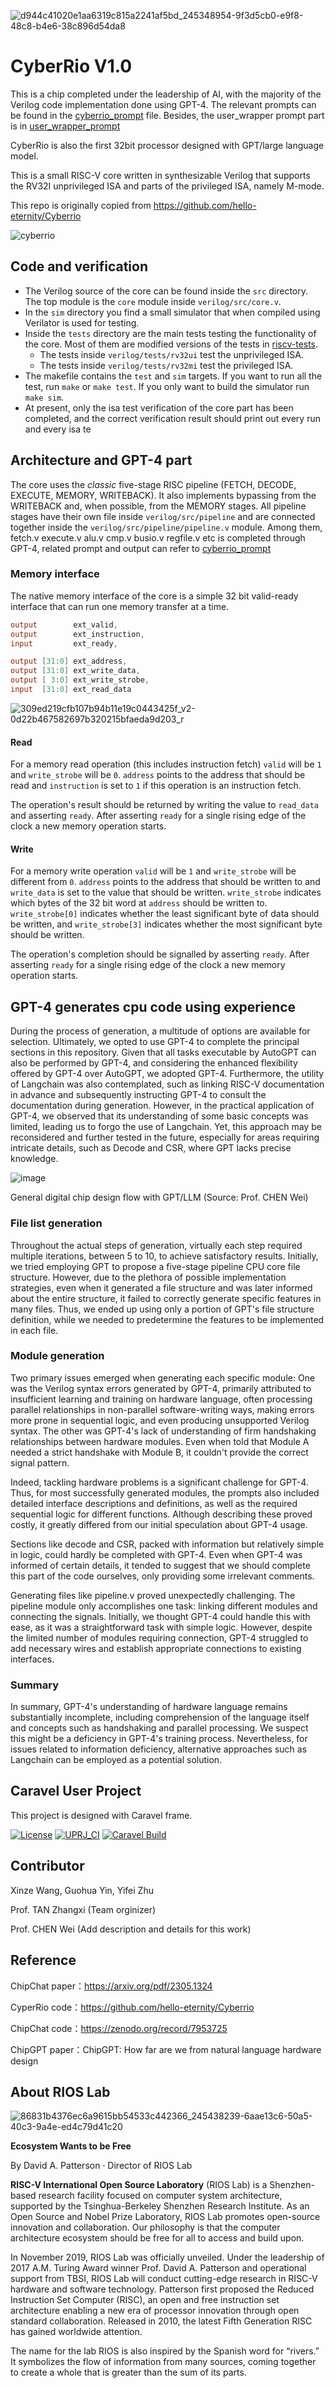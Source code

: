 ![d944c41020e1aa6319c815a2241af5bd_245348954-9f3d5cb0-e9f8-48c8-b4e6-38c896d54da8](https://github.com/riosmpw/CyperRio-V1.0/assets/109063674/a7fc3df9-a453-42e7-96b2-53e4c3fdd311)


# CyberRio V1.0
This is a chip completed under the leadership of AI, with the majority of the Verilog code implementation done using GPT-4. The relevant prompts can be found in the [cyberrio_prompt](cyberrio_prompt.pdf) file. Besides, the user_wrapper prompt part is in [user_wrapper_prompt](user_wrapper_prompt.pdf)

CyberRio is also the first 32bit processor designed with GPT/large language model. 

This is a small RISC-V core written in synthesizable Verilog that supports the RV32I unprivileged ISA and parts of the privileged ISA, namely M-mode.

This repo is originally copied from https://github.com/hello-eternity/Cyberrio

![cyberrio](https://github.com/riosmpw/CyberRio-V1.0/assets/100336131/6cbaa345-bdbb-406c-a846-5be28bb08b77)


## Code and verification

* The Verilog source of the core can be found inside the `src` directory. The top module is the `core` module inside `verilog/src/core.v`.
* In the `sim` directory you find a small simulator that when compiled using Verilator is used for testing.
* Inside the `tests` directory are the main tests testing the functionality of the core. Most of them are modified versions of the tests in [riscv-tests](https://github.com/riscv/riscv-tests).
  * The tests inside `verilog/tests/rv32ui` test the unprivileged ISA.
  * The tests inside `verilog/tests/rv32mi` test the privileged ISA.
* The makefile contains the `test` and `sim` targets. If you want to run all the test, run `make` or `make test`. If you only want to build the simulator run `make sim`.
* At present, only the isa test verification of the core part has been completed, and the correct verification result should print out every run and every isa te

## Architecture and GPT-4 part

The core uses the *classic* five-stage RISC pipeline (FETCH, DECODE, EXECUTE, MEMORY, WRITEBACK). It also implements bypassing from the WRITEBACK and, when possible, from the MEMORY stages. All pipeline stages have their own file inside `verilog/src/pipeline` and are connected together inside the `verilog/src/pipeline/pipeline.v` module.
Among them, fetch.v execute.v alu.v cmp.v busio.v regfile.v etc is completed through GPT-4, related prompt and output can refer to [cyberrio_prompt](cyberrio_prompt.pdf)

### Memory interface

The native memory interface of the core is a simple 32 bit valid-ready interface that can run one memory transfer at a time.
```verilog
output        ext_valid,
output        ext_instruction,
input         ext_ready,

output [31:0] ext_address,
output [31:0] ext_write_data,
output [ 3:0] ext_write_strobe,
input  [31:0] ext_read_data
```
![309ed219cfb107b94b11e19c0443425f_v2-0d22b467582697b320215bfaeda9d203_r](https://github.com/riosmpw/CyperRio-V1.0/assets/109063674/8cadfcfe-d37a-4a46-a3bf-fb28137cdabb)


#### Read

For a memory read operation (this includes instruction fetch) `valid` will be `1` and `write_strobe` will be `0`. `address` points to the address that should be read and `instruction` is set to `1` if this operation is an instruction fetch.

The operation's result should be returned by writing the value to `read_data` and asserting `ready`. After asserting `ready` for a single rising edge of the clock a new memory operation starts.

#### Write

For a memory write operation `valid` will be `1` and `write_strobe` will be different from `0`. `address` points to the address that should be written to and `write_data` is set to the value that should be written. `write_strobe` indicates which bytes of the 32 bit word at `address` should be written to. `write_strobe[0]` indicates whether the least significant byte of data should be written, and `write_strobe[3]` indicates whether the most significant byte should be written.

The operation's completion should be signalled by asserting `ready`. After asserting `ready` for a single rising edge of the clock a new memory operation starts.

## GPT-4 generates cpu code using experience
During the process of generation, a multitude of options are available for selection. Ultimately, we opted to use GPT-4 to complete the principal sections in this repository. Given that all tasks executable by AutoGPT can also be performed by GPT-4, and considering the enhanced flexibility offered by GPT-4 over AutoGPT, we adopted GPT-4. Furthermore, the utility of Langchain was also contemplated, such as linking RISC-V documentation in advance and subsequently instructing GPT-4 to consult the documentation during generation. However, in the practical application of GPT-4, we observed that its understanding of some basic concepts was limited, leading us to forgo the use of Langchain. Yet, this approach may be reconsidered and further tested in the future, especially for areas requiring intricate details, such as Decode and CSR, where GPT lacks precise knowledge.

![image](https://github.com/riosmpw/CyperRio-V1.0/assets/100336131/a72d0ea1-a40e-4256-9cc1-66765661d586)

General digital chip design flow with GPT/LLM (Source: Prof. CHEN Wei)


### File list generation

Throughout the actual steps of generation, virtually each step required multiple iterations, between 5 to 10, to achieve satisfactory results. Initially, we tried employing GPT to propose a five-stage pipeline CPU core file structure. However, due to the plethora of possible implementation strategies, even when it generated a file structure and was later informed about the entire structure, it failed to correctly generate specific features in many files. Thus, we ended up using only a portion of GPT's file structure definition, while we needed to predetermine the features to be implemented in each file.


### Module generation

Two primary issues emerged when generating each specific module: One was the Verilog syntax errors generated by GPT-4, primarily attributed to insufficient learning and training on hardware language, often processing parallel relationships in non-parallel software-writing ways, making errors more prone in sequential logic, and even producing unsupported Verilog syntax. The other was GPT-4's lack of understanding of firm handshaking relationships between hardware modules. Even when told that Module A needed a strict handshake with Module B, it couldn't provide the correct signal pattern.

Indeed, tackling hardware problems is a significant challenge for GPT-4. Thus, for most successfully generated modules, the prompts also included detailed interface descriptions and definitions, as well as the required sequential logic for different functions. Although describing these proved costly, it greatly differed from our initial speculation about GPT-4 usage.

Sections like decode and CSR, packed with information but relatively simple in logic, could hardly be completed with GPT-4. Even when GPT-4 was informed of certain details, it tended to suggest that we should complete this part of the code ourselves, only providing some irrelevant comments.

Generating files like pipeline.v proved unexpectedly challenging. The pipeline module only accomplishes one task: linking different modules and connecting the signals. Initially, we thought GPT-4 could handle this with ease, as it was a straightforward task with simple logic. However, despite the limited number of modules requiring connection, GPT-4 struggled to add necessary wires and establish appropriate connections to existing interfaces.

### Summary 

In summary, GPT-4's understanding of hardware language remains substantially incomplete, including comprehension of the language itself and concepts such as handshaking and parallel processing. We suspect this might be a deficiency in GPT-4's training process. Nevertheless, for issues related to information deficiency, alternative approaches such as Langchain can be employed as a potential solution.

## Caravel User Project

This project is designed with Caravel frame.

[![License](https://img.shields.io/badge/License-Apache%202.0-blue.svg)](https://opensource.org/licenses/Apache-2.0) [![UPRJ_CI](https://github.com/efabless/caravel_project_example/actions/workflows/user_project_ci.yml/badge.svg)](https://github.com/efabless/caravel_project_example/actions/workflows/user_project_ci.yml) [![Caravel Build](https://github.com/efabless/caravel_project_example/actions/workflows/caravel_build.yml/badge.svg)](https://github.com/efabless/caravel_project_example/actions/workflows/caravel_build.yml)

## Contributor
Xinze Wang, Guohua Yin, Yifei Zhu

Prof. TAN Zhangxi (Team orginizer)

Prof. CHEN Wei (Add description and details for this work)

## Reference

ChipChat paper：https://arxiv.org/pdf/2305.1324

CyperRio code：https://github.com/hello-eternity/Cyberrio

ChipChat code：https://zenodo.org/record/7953725

ChipGPT paper：ChipGPT: How far are we from natural language hardware design

## About RIOS Lab

![86831b4376ec6a9615bb54533c442366_245438239-6aae13c6-50a5-40c3-9a4e-ed4c79d41c20](https://github.com/riosmpw/CyperRio-V1.0/assets/109063674/edcceb8b-e416-4b45-be1f-37bef893e984)


**Ecosystem Wants to be Free**

By David A. Patterson · Director of RIOS Lab

**RISC-V International Open Source Laboratory** (RIOS Lab) is a Shenzhen-based research facility focused on computer system architecture, supported by the Tsinghua-Berkeley Shenzhen Research Institute. As an Open Source and Nobel Prize Laboratory, RIOS Lab promotes open-source innovation and collaboration. Our philosophy is that the computer architecture ecosystem should be free for all to access and build upon.

In November 2019, RIOS Lab was officially unveiled. Under the leadership of 2017 A.M. Turing Award winner Prof. David A. Patterson and operational support from TBSI,  RIOS Lab will conduct cutting-edge research in RISC-V hardware and software technology. Patterson first proposed the Reduced Instruction Set Computer (RISC), an open and free instruction set architecture enabling a new era of processor innovation through open standard collaboration. Released in 2010, the latest Fifth Generation RISC has gained worldwide attention.

The name for the lab RIOS is also inspired by the Spanish word for “rivers.” It symbolizes the flow of information from many sources, coming together to create a whole that is greater than the sum of its parts.
